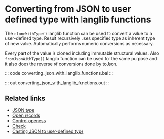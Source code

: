 # Converting from JSON to user defined type with langlib functions

The `cloneWithType()` langlib function can be used to convert a value to a user-defined type. Result recursively uses specified type as inherent type of new value. Automatically performs numeric conversions as necessary.

Every part of the value is cloned including immutable structural values. Also `fromJsonWithType()` langlib function can be used for the same purpose and it also does the reverse of conversions done by toJson.

::: code converting_json_with_langlib_functions.bal :::

::: out converting_json_with_langlib_functions.out :::

## Related links
- [JSON type](/learn/by-example/json-type/)
- [Open records](/learn/by-example/open-records/)
- [Control openess](/learn/by-example/controlling-openness)
- [Check](/learn/by-example/check)
- [Casting JSON to user-defined type](/learn/by-example/casting-json-to-user-defined-type)
